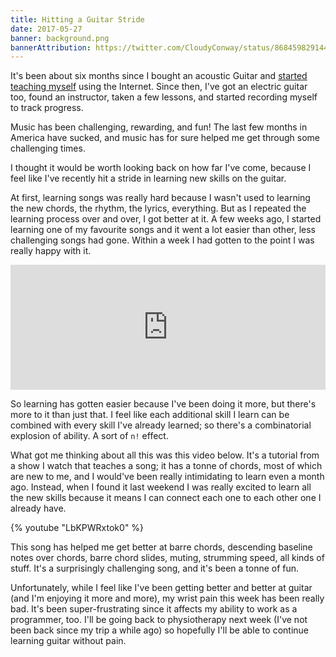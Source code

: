 ```yaml
---
title: Hitting a Guitar Stride
date: 2017-05-27
banner: background.png
bannerAttribution: https://twitter.com/CloudyConway/status/868459829144190976
---
```


It's been about six months since I bought an acoustic Guitar and [started teaching myself](/blog/learning-guitar/) using the Internet. Since then, I've got an electric guitar too, found an instructor, taken a few lessons, and started recording myself to track progress.

Music has been challenging, rewarding, and fun! The last few months in America have sucked, and music has for sure helped me get through some challenging times.

I thought it would be worth looking back on how far I've come, because I feel like I've recently hit a stride in learning new skills on the guitar.

At first, learning songs was really hard because I wasn't used to learning the new chords, the rhythm, the lyrics, everything. But as I repeated the learning process over and over, I got better at it. A few weeks ago, I started learning one of my favourite songs and it went a lot easier than other, less challenging songs had gone. Within a week I had gotten to the point I was really happy with it.

<iframe width="100%" height="200" scrolling="no" frameborder="no" src="https://w.soundcloud.com/player/?url=https%3A//api.soundcloud.com/tracks/323809759&amp;auto_play=false&amp;hide_related=false&amp;show_comments=true&amp;show_user=true&amp;show_reposts=false&amp;visual=true"></iframe>

So learning has gotten easier because I've been doing it more, but there's more to it than just that. I feel like each additional skill I learn can be combined with every skill I've already learned; so there's a combinatorial explosion of ability. A sort of `n!` effect.

What got me thinking about all this was this video below. It's a tutorial from a show I watch that teaches a song; it has a tonne of chords, most of which are new to me, and I would've been really intimidating to learn even a month ago. Instead, when I found it last weekend I was really excited to learn all the new skills because it means I can connect each one to each other one I already have.

{% youtube "LbKPWRxtok0" %}

This song has helped me get better at barre chords, descending baseline notes over chords, barre chord slides, muting, strumming speed, all kinds of stuff. It's a surprisingly challenging song, and it's been a tonne of fun.

Unfortunately, while I feel like I've been getting better and better at guitar (and I'm enjoying it more and more), my wrist pain this week has been really bad. It's been super-frustrating since it affects my ability to work as a programmer, too. I'll be going back to physiotherapy next week (I've not been back since my trip a while ago) so hopefully I'll be able to continue learning guitar without pain.
